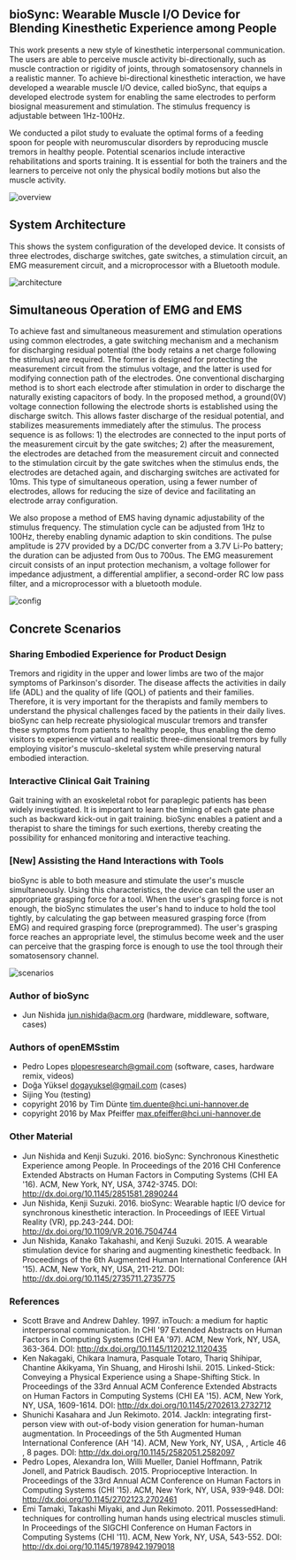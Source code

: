## bioSync: Wearable Muscle I/O Device for Blending Kinesthetic Experience among People 

This work presents a new style of kinesthetic interpersonal communication. The users are able to perceive muscle activity bi-directionally, such as muscle contraction or rigidity of joints, through somatosensory channels in a realistic manner.
To achieve bi-directional kinesthetic interaction, we have developed a wearable muscle I/O device, called bioSync, that equips a developed electrode system for enabling the same electrodes to perform biosignal measurement and stimulation. The stimulus frequency is adjustable between 1Hz-100Hz.

We conducted a pilot study to evaluate the optimal forms of a feeding spoon for people with neuromuscular disorders by reproducing muscle tremors in healthy people. Potential scenarios include interactive rehabilitations and sports training. It is essential for both the trainers and the learners to perceive not only the physical bodily motions but also the muscle activity.

![overview](extra/bioSync/overview.jpg)

## System Architecture
This shows the system configuration of the developed device. It consists of three electrodes, discharge switches, gate switches, a stimulation circuit, an EMG measurement circuit, and a microprocessor with a Bluetooth module.

![architecture](extra/images/architecture.jpg)

## Simultaneous Operation of EMG and EMS
To achieve fast and simultaneous measurement and stimulation operations using common electrodes, a gate switching mechanism and a mechanism for discharging residual potential (the body retains a net charge following the stimulus) are required. The former is designed for protecting the measurement circuit from the stimulus voltage, and the latter is used for modifying connection path of the electrodes. One conventional discharging method is to short each electrode after stimulation in order to discharge the naturally existing capacitors of body. In the proposed method, a ground(0V) voltage connection following the electrode shorts is established using the discharge switch. This allows faster discharge of the residual potential, and stabilizes measurements immediately after the stimulus.
The process sequence is as follows: 1) the electrodes are connected to the input ports of the measurement circuit by the gate switches; 2) after the measurement, the electrodes are detached from the measurement circuit and connected to the stimulation circuit by the gate switches when the stimulus ends, the electrodes are detached again, and discharging switches are activated for 10ms. This type of  simultaneous operation, using a fewer number of electrodes, allows for reducing the size of device and facilitating an electrode array configuration.

We also propose a method of EMS having dynamic adjustability of the stimulus frequency. The stimulation cycle can be adjusted from 1Hz to 100Hz, thereby enabling dynamic adaption to skin conditions. The pulse amplitude is 27V provided by a DC/DC converter from a 3.7V Li-Po battery; the duration can be adjusted from 0us to 700us. The EMG measurement circuit consists of an input protection mechanism, a voltage follower for impedance adjustment, a differential amplifier, a second-order RC low pass filter, and a microprocessor with a bluetooth module. 

![config](extra/images/configuration.jpg)

## Concrete Scenarios
### Sharing Embodied Experience for Product Design
Tremors and rigidity in the upper and lower limbs are two of the major symptoms of Parkinson's disorder. The disease affects the activities in daily life (ADL) and the quality of life (QOL) of patients and their families. Therefore, it is very important for the therapists and family members to understand the physical challenges faced by the patients in their daily lives. 
bioSync can help recreate physiological muscular tremors and transfer these symptoms from patients to healthy people, thus enabling the demo visitors to experience virtual and realistic three-dimensional tremors by fully employing visitor's musculo-skeletal system while preserving natural embodied interaction.

### Interactive Clinical Gait Training
Gait training with an exoskeletal robot for paraplegic patients has been widely investigated. It is important to learn the timing of each gate phase such as backward kick-out in gait training. bioSync enables a patient and a therapist to share the timings for such exertions, thereby creating the possibility for enhanced monitoring and interactive teaching.

### [New] Assisting the Hand Interactions with Tools
bioSync is able to both measure and stimulate the user's muscle simultaneously. Using this characteristics, the device can tell the user an appropriate grasping force for a tool. When the user's grasping force is not enough, the bioSync stimulates the user's hand to induce to hold the tool tightly, by calculating the gap between measured grasping force (from EMG) and required grasping force (preprogrammed).  The user's grasping force reaches an appropriate level, the stimulus become week and the user can perceive that the grasping force is enough to use the tool through their somatosensory channel.

![scenarios](extra/images/scenarios.jpg)

### Author of bioSync
* Jun Nishida <jun.nishida@acm.org> (hardware, middleware, software, cases)

### Authors of openEMSstim
* Pedro Lopes <plopesresearch@gmail.com> (software, cases, hardware remix, videos)
* Doğa Yüksel <dogayuksel@gmail.com> (cases)
* Sijing You (testing)
* copyright 2016 by Tim Dünte <tim.duente@hci.uni-hannover.de>
* copyright 2016 by Max Pfeiffer <max.pfeiffer@hci.uni-hannover.de>

### Other Material
* Jun Nishida and Kenji Suzuki. 2016. bioSync: Synchronous Kinesthetic Experience among People. In Proceedings of the 2016 CHI Conference Extended Abstracts on Human Factors in Computing Systems (CHI EA '16). ACM, New York, NY, USA, 3742-3745. DOI:
http://dx.doi.org/10.1145/2851581.2890244
* Jun Nishida, Kenji Suzuki. 2016. bioSync: Wearable haptic I/O device for synchronous kinesthetic interaction. In Proceedings of IEEE Virtual Reality (VR), pp.243-244. DOI:
http://dx.doi.org/10.1109/VR.2016.7504744
* Jun Nishida, Kanako Takahashi, and Kenji Suzuki. 2015. A wearable stimulation device for sharing and augmenting kinesthetic feedback. In Proceedings of the 6th Augmented Human International Conference (AH '15). ACM, New York, NY, USA, 211-212. DOI:
http://dx.doi.org/10.1145/2735711.2735775

### References
* Scott Brave and Andrew Dahley. 1997. inTouch: a medium for haptic interpersonal communication. In CHI '97 Extended Abstracts on Human Factors in Computing Systems (CHI EA '97). ACM, New York, NY, USA, 363-364. DOI:
http://dx.doi.org/10.1145/1120212.1120435
* Ken Nakagaki, Chikara Inamura, Pasquale Totaro, Thariq Shihipar, Chantine Akikyama, Yin Shuang, and Hiroshi Ishii. 2015. Linked-Stick: Conveying a Physical Experience using a Shape-Shifting Stick. In Proceedings of the 33rd Annual ACM Conference Extended Abstracts on Human Factors in Computing Systems (CHI EA '15). ACM, New York, NY, USA, 1609-1614. DOI:
http://dx.doi.org/10.1145/2702613.2732712
* Shunichi Kasahara and Jun Rekimoto. 2014. JackIn: integrating first-person view with out-of-body vision generation for human-human augmentation. In Proceedings of the 5th Augmented Human International Conference (AH '14). ACM, New York, NY, USA, , Article 46 , 8 pages. DOI:
http://dx.doi.org/10.1145/2582051.2582097
* Pedro Lopes, Alexandra Ion, Willi Mueller, Daniel Hoffmann, Patrik Jonell, and Patrick Baudisch. 2015. Proprioceptive Interaction. In Proceedings of the 33rd Annual ACM Conference on Human Factors in Computing Systems (CHI '15). ACM, New York, NY, USA, 939-948. DOI:
http://dx.doi.org/10.1145/2702123.2702461
* Emi Tamaki, Takashi Miyaki, and Jun Rekimoto. 2011. PossessedHand: techniques for controlling human hands using electrical muscles stimuli. In Proceedings of the SIGCHI Conference on Human Factors in Computing Systems (CHI '11). ACM, New York, NY, USA, 543-552. DOI: 
http://dx.doi.org/10.1145/1978942.1979018
